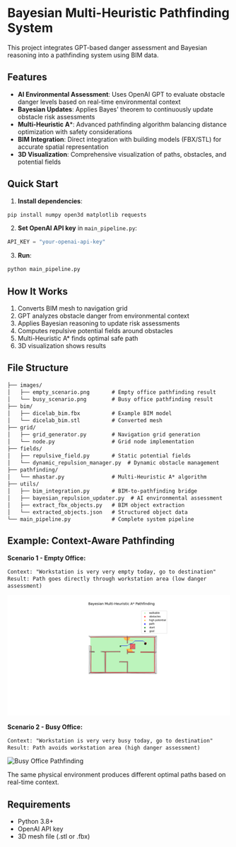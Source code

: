 # Bayesian Multi-Heuristic Pathfinding System

This project integrates GPT-based danger assessment and Bayesian reasoning into a pathfinding system using BIM data.

## Features

- **AI Environmental Assessment**: Uses OpenAI GPT to evaluate obstacle danger levels based on real-time environmental context
- **Bayesian Updates**: Applies Bayes' theorem to continuously update obstacle risk assessments
- **Multi-Heuristic A***: Advanced pathfinding algorithm balancing distance optimization with safety considerations
- **BIM Integration**: Direct integration with building models (FBX/STL) for accurate spatial representation
- **3D Visualization**: Comprehensive visualization of paths, obstacles, and potential fields

## Quick Start

1. **Install dependencies**:
```bash
pip install numpy open3d matplotlib requests 
```

2. **Set OpenAI API key** in `main_pipeline.py`:
```python
API_KEY = "your-openai-api-key"
```

3. **Run**:
```python
python main_pipeline.py
```

## How It Works

1. Converts BIM mesh to navigation grid
2. GPT analyzes obstacle danger from environmental context
3. Applies Bayesian reasoning to update risk assessments
4. Computes repulsive potential fields around obstacles
5. Multi-Heuristic A* finds optimal safe path
6. 3D visualization shows results

## File Structure

```
├── images/
│   ├── empty_scenario.png       # Empty office pathfinding result
│   └── busy_scenario.png        # Busy office pathfinding result
├── bim/
│   ├── dicelab_bim.fbx          # Example BIM model
│   └── dicelab_bim.stl          # Converted mesh
├── grid/
│   ├── grid_generator.py        # Navigation grid generation
│   └── node.py                  # Grid node implementation
├── fields/
│   ├── repulsive_field.py       # Static potential fields
│   └── dynamic_repulsion_manager.py  # Dynamic obstacle management
├── pathfinding/
│   └── mhastar.py               # Multi-Heuristic A* algorithm
├── utils/
│   ├── bim_integration.py       # BIM-to-pathfinding bridge
│   ├── bayesian_repulsion_updater.py  # AI environmental assessment
│   ├── extract_fbx_objects.py   # BIM object extraction
│   └── extracted_objects.json   # Structured object data
└── main_pipeline.py             # Complete system pipeline
```

## Example: Context-Aware Pathfinding

**Scenario 1 - Empty Office:**
```
Context: "Workstation is very very empty today, go to destination"
Result: Path goes directly through workstation area (low danger assessment)
```
![Empty Office Pathfinding](bayesian_python/images/empty_scenario.png)


**Scenario 2 - Busy Office:**  
```
Context: "Workstation is very very busy today, go to destination"
Result: Path avoids workstation area (high danger assessment)
```
![Busy Office Pathfinding](images/busy_scenario.png)

The same physical environment produces different optimal paths based on real-time context.

## Requirements

- Python 3.8+
- OpenAI API key
- 3D mesh file (.stl or .fbx)
